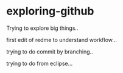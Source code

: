 # exploring-github
Trying to explore big things..

first edit of redme to understand workflow...

trying to do commit by branching..

trying to do from eclipse... 
